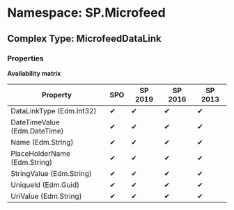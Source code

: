 # Namespace: SP.Microfeed

## Complex Type: MicrofeedDataLink

### Properties

**Availability matrix**

Property | SPO | SP 2019 | SP 2016 | SP 2013
----------|-----|---------|---------|--------
DataLinkType (Edm.Int32) | ✔ | ✔ | ✔ | ✔
DateTimeValue (Edm.DateTime) | ✔ | ✔ | ✔ | ✔
Name (Edm.String) | ✔ | ✔ | ✔ | ✔
PlaceHolderName (Edm.String) | ✔ | ✔ | ✔ | ✔
StringValue (Edm.String) | ✔ | ✔ | ✔ | ✔
UniqueId (Edm.Guid) | ✔ | ✔ | ✔ | ✔
UriValue (Edm.String) | ✔ | ✔ | ✔ | ✔

